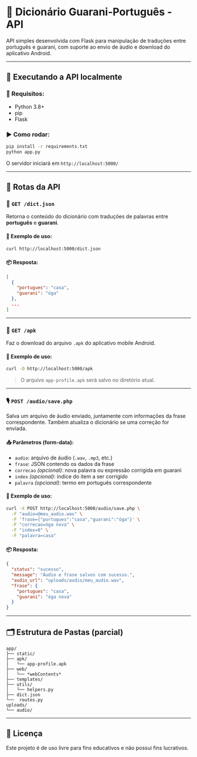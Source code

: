 # 📘 Dicionário Guarani-Português - API

API simples desenvolvida com Flask para manipulação de traduções entre português e guarani, com suporte ao envio de áudio e download do aplicativo Android.

---

## 🚀 Executando a API localmente

### 🔧 Requisitos:

* Python 3.8+
* pip
* Flask

### ▶️ Como rodar:

```bash
pip install -r requirements.txt
python app.py
```

O servidor iniciará em `http://localhost:5000/`

---

## 📡 Rotas da API

### 📘 `GET /dict.json`

Retorna o conteúdo do dicionário com traduções de palavras entre **português** e **guarani**.

#### 🔁 Exemplo de uso:

```bash
curl http://localhost:5000/dict.json
```

#### 📦 Resposta:

```json
[
  {
    "portugues": "casa",
    "guarani": "óga"
  },
  ...
]
```

---

### 📱 `GET /apk`

Faz o download do arquivo `.apk` do aplicativo mobile Android.

#### 🔁 Exemplo de uso:

```bash
curl -O http://localhost:5000/apk
```

> O arquivo `app-profile.apk` será salvo no diretório atual.

---

### 🎙️ `POST /audio/save.php`

Salva um arquivo de áudio enviado, juntamente com informações da frase correspondente. Também atualiza o dicionário se uma correção for enviada.

#### 📤 Parâmetros (form-data):

* `audio`: arquivo de áudio (`.wav`, `.mp3`, etc.)
* `frase`: JSON contendo os dados da frase
* `correcao` *(opcional)*: nova palavra ou expressão corrigida em guarani
* `index` *(opcional)*: índice do item a ser corrigido
* `palavra` *(opcional)*: termo em português correspondente

#### 🔁 Exemplo de uso:

```bash
curl -X POST http://localhost:5000/audio/save.php \
  -F "audio=@meu_audio.wav" \
  -F 'frase={"portugues":"casa","guarani":"óga"}' \
  -F "correcao=óga nova" \
  -F "index=0" \
  -F "palavra=casa"
```

#### 📦 Resposta:

```json
{
  "status": "sucesso",
  "message": "Áudio e frase salvos com sucesso.",
  "audio_url": "uploads/audio/meu_audio.wav",
  "frase": {
    "portugues": "casa",
    "guarani": "óga nova"
  }
}
```

---

## 🗂️ Estrutura de Pastas (parcial)

```
app/
├── static/
├── apk/
│   └── app-profile.apk
├── web/
│   └── *webContents*
├── templates/
├── utils/
│   └── helpers.py
├── dict.json
└──  routes.py
uploads/
└── audio/
```

---

## 📄 Licença

Este projeto é de uso livre para fins educativos e não possui fins lucrativos.

